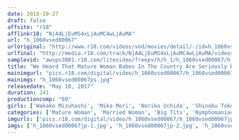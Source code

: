 ```yaml
---
date: 2018-10-27
draft: false
affsite: "r18"
afflinkr18: "NjA4LjEuMS4xLjAuMC4wLjAuMA"
url: "h_1060vsed00067"
urloriginal: "http://www.r18.com/videos/vod/movies/detail/-/id=h_1060vsed00067"
urlfinal: "http://media.r18.com/track/NjA4LjEuMS4xLjAuMC4wLjAuMA/videos/vod/movies/detail/-/id=h_1060vsed00067"
samplevid: "awspv3001.r18.com/litevideo/freepv/h/h_1/h_1060vsed00067/h_1060vsed00067_dmb_w.mp4"
title: "We Heard That Mature Woman Babes In The Country Are Seriously Horny We Heard A Rumor That There's A High Probability That You Can Fuck Those Ladies Working On Their Farms 2"
mainimgurl: "pics.r18.com/digital/video/h_1060vsed00067/h_1060vsed00067ps.jpg"
mainimgs: "h_1060vsed00067ps.jpg"
releasedate: "May 18, 2017"
duration: 241
productioncomp: "69"
girls: ['Wakako Mizuhashi', 'Mika Mori', 'Noriko Uchida', 'Shinobu Toko', 'Hiromi Kohzai', 'Yukari Kohzai', 'Natsuko Iwashita', 'Shizuko Ouchi']
categories: ['Mature Woman', 'Married Woman', 'Big Tits', 'Nymphomaniac', 'Over 4 Hours']
imgurls: ['pics.r18.com/digital/video/h_1060vsed00067/h_1060vsed00067jp-1.jpg', 'pics.r18.com/digital/video/h_1060vsed00067/h_1060vsed00067jp-2.jpg', 'pics.r18.com/digital/video/h_1060vsed00067/h_1060vsed00067jp-3.jpg', 'pics.r18.com/digital/video/h_1060vsed00067/h_1060vsed00067jp-4.jpg', 'pics.r18.com/digital/video/h_1060vsed00067/h_1060vsed00067jp-5.jpg', 'pics.r18.com/digital/video/h_1060vsed00067/h_1060vsed00067jp-6.jpg', 'pics.r18.com/digital/video/h_1060vsed00067/h_1060vsed00067jp-7.jpg', 'pics.r18.com/digital/video/h_1060vsed00067/h_1060vsed00067jp-8.jpg', 'pics.r18.com/digital/video/h_1060vsed00067/h_1060vsed00067jp-9.jpg', 'pics.r18.com/digital/video/h_1060vsed00067/h_1060vsed00067jp-10.jpg', 'pics.r18.com/digital/video/h_1060vsed00067/h_1060vsed00067jp-11.jpg', 'pics.r18.com/digital/video/h_1060vsed00067/h_1060vsed00067jp-12.jpg', 'pics.r18.com/digital/video/h_1060vsed00067/h_1060vsed00067jp-13.jpg', 'pics.r18.com/digital/video/h_1060vsed00067/h_1060vsed00067jp-14.jpg', 'pics.r18.com/digital/video/h_1060vsed00067/h_1060vsed00067jp-15.jpg', 'pics.r18.com/digital/video/h_1060vsed00067/h_1060vsed00067jp-16.jpg', 'pics.r18.com/digital/video/h_1060vsed00067/h_1060vsed00067jp-17.jpg', 'pics.r18.com/digital/video/h_1060vsed00067/h_1060vsed00067jp-18.jpg', 'pics.r18.com/digital/video/h_1060vsed00067/h_1060vsed00067jp-19.jpg', 'pics.r18.com/digital/video/h_1060vsed00067/h_1060vsed00067jp-20.jpg']
imgs: ['h_1060vsed00067jp-1.jpg', 'h_1060vsed00067jp-2.jpg', 'h_1060vsed00067jp-3.jpg', 'h_1060vsed00067jp-4.jpg', 'h_1060vsed00067jp-5.jpg', 'h_1060vsed00067jp-6.jpg', 'h_1060vsed00067jp-7.jpg', 'h_1060vsed00067jp-8.jpg', 'h_1060vsed00067jp-9.jpg', 'h_1060vsed00067jp-10.jpg', 'h_1060vsed00067jp-11.jpg', 'h_1060vsed00067jp-12.jpg', 'h_1060vsed00067jp-13.jpg', 'h_1060vsed00067jp-14.jpg', 'h_1060vsed00067jp-15.jpg', 'h_1060vsed00067jp-16.jpg', 'h_1060vsed00067jp-17.jpg', 'h_1060vsed00067jp-18.jpg', 'h_1060vsed00067jp-19.jpg', 'h_1060vsed00067jp-20.jpg']
---
```

